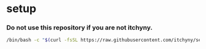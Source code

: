 # setup
### Do not use this repository if you are not itchyny.
```sh
/bin/bash -c "$(curl -fsSL https://raw.githubusercontent.com/itchyny/setup/master/bootstrap)"
```
